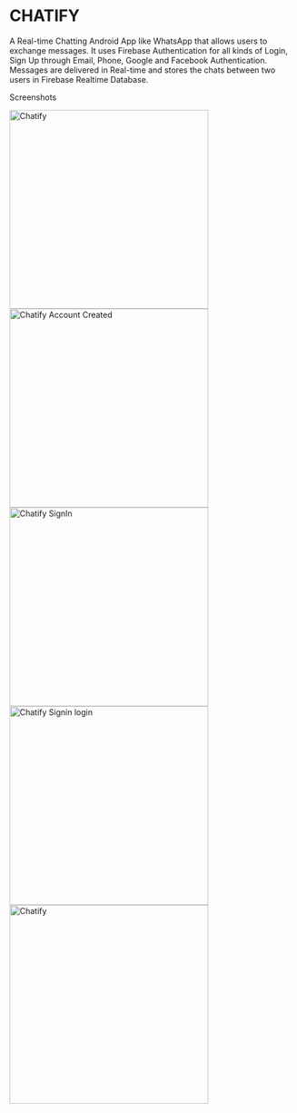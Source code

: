 # CHATIFY

A Real-time Chatting Android App like WhatsApp that allows users to exchange messages. 
It uses Firebase Authentication for all kinds of Login, Sign Up through Email, Phone, Google and Facebook Authentication. 
Messages are delivered in Real-time and stores the chats between two users in Firebase Realtime Database. 

Screenshots

<img width="350" alt="Chatify" src="https://user-images.githubusercontent.com/71485040/195107390-ab0e4b5b-3826-40da-9a26-da9eb4f25d2c.png">


<img width="350" alt="Chatify Account Created" src="https://user-images.githubusercontent.com/71485040/195107632-775207fd-9169-40e3-a2d1-9bbd2a6a63b7.png">


<img width="350" alt="Chatify SignIn" src="https://user-images.githubusercontent.com/71485040/195107728-db8e5be6-fe2f-4839-9d40-723ea757fac6.png">


<img width="350" alt="Chatify Signin login" src="https://user-images.githubusercontent.com/71485040/195107749-2fa4005e-2b2a-4751-b91e-49d526fbcc84.png">


<img width="350" alt="Chatify" src="https://user-images.githubusercontent.com/71485040/195107774-441165be-a7e3-459d-b668-47444ecff946.png">
